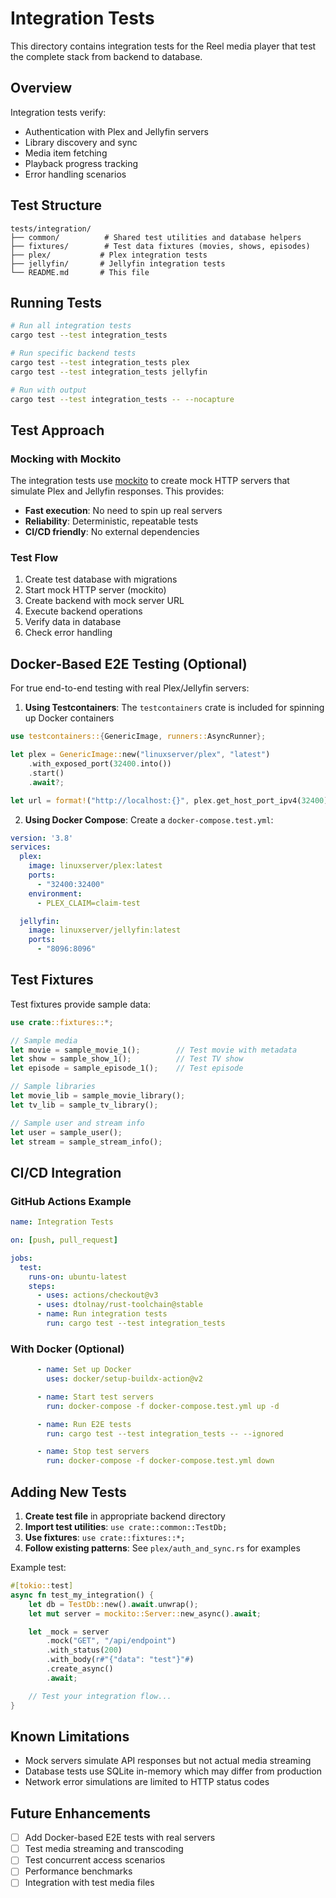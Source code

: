 # Integration Tests

This directory contains integration tests for the Reel media player that test the complete stack from backend to database.

## Overview

Integration tests verify:
- Authentication with Plex and Jellyfin servers
- Library discovery and sync
- Media item fetching
- Playback progress tracking
- Error handling scenarios

## Test Structure

```
tests/integration/
├── common/          # Shared test utilities and database helpers
├── fixtures/        # Test data fixtures (movies, shows, episodes)
├── plex/           # Plex integration tests
├── jellyfin/       # Jellyfin integration tests
└── README.md       # This file
```

## Running Tests

```bash
# Run all integration tests
cargo test --test integration_tests

# Run specific backend tests
cargo test --test integration_tests plex
cargo test --test integration_tests jellyfin

# Run with output
cargo test --test integration_tests -- --nocapture
```

## Test Approach

### Mocking with Mockito

The integration tests use [mockito](https://docs.rs/mockito) to create mock HTTP servers that simulate Plex and Jellyfin responses. This provides:

- **Fast execution**: No need to spin up real servers
- **Reliability**: Deterministic, repeatable tests
- **CI/CD friendly**: No external dependencies

### Test Flow

1. Create test database with migrations
2. Start mock HTTP server (mockito)
3. Create backend with mock server URL
4. Execute backend operations
5. Verify data in database
6. Check error handling

## Docker-Based E2E Testing (Optional)

For true end-to-end testing with real Plex/Jellyfin servers:

1. **Using Testcontainers**: The `testcontainers` crate is included for spinning up Docker containers

```rust
use testcontainers::{GenericImage, runners::AsyncRunner};

let plex = GenericImage::new("linuxserver/plex", "latest")
    .with_exposed_port(32400.into())
    .start()
    .await?;

let url = format!("http://localhost:{}", plex.get_host_port_ipv4(32400).await?);
```

2. **Using Docker Compose**: Create a `docker-compose.test.yml`:

```yaml
version: '3.8'
services:
  plex:
    image: linuxserver/plex:latest
    ports:
      - "32400:32400"
    environment:
      - PLEX_CLAIM=claim-test

  jellyfin:
    image: linuxserver/jellyfin:latest
    ports:
      - "8096:8096"
```

## Test Fixtures

Test fixtures provide sample data:

```rust
use crate::fixtures::*;

// Sample media
let movie = sample_movie_1();        // Test movie with metadata
let show = sample_show_1();          // Test TV show
let episode = sample_episode_1();    // Test episode

// Sample libraries
let movie_lib = sample_movie_library();
let tv_lib = sample_tv_library();

// Sample user and stream info
let user = sample_user();
let stream = sample_stream_info();
```

## CI/CD Integration

### GitHub Actions Example

```yaml
name: Integration Tests

on: [push, pull_request]

jobs:
  test:
    runs-on: ubuntu-latest
    steps:
      - uses: actions/checkout@v3
      - uses: dtolnay/rust-toolchain@stable
      - name: Run integration tests
        run: cargo test --test integration_tests
```

### With Docker (Optional)

```yaml
      - name: Set up Docker
        uses: docker/setup-buildx-action@v2

      - name: Start test servers
        run: docker-compose -f docker-compose.test.yml up -d

      - name: Run E2E tests
        run: cargo test --test integration_tests -- --ignored

      - name: Stop test servers
        run: docker-compose -f docker-compose.test.yml down
```

## Adding New Tests

1. **Create test file** in appropriate backend directory
2. **Import test utilities**: `use crate::common::TestDb;`
3. **Use fixtures**: `use crate::fixtures::*;`
4. **Follow existing patterns**: See `plex/auth_and_sync.rs` for examples

Example test:

```rust
#[tokio::test]
async fn test_my_integration() {
    let db = TestDb::new().await.unwrap();
    let mut server = mockito::Server::new_async().await;

    let _mock = server
        .mock("GET", "/api/endpoint")
        .with_status(200)
        .with_body(r#"{"data": "test"}"#)
        .create_async()
        .await;

    // Test your integration flow...
}
```

## Known Limitations

- Mock servers simulate API responses but not actual media streaming
- Database tests use SQLite in-memory which may differ from production
- Network error simulations are limited to HTTP status codes

## Future Enhancements

- [ ] Add Docker-based E2E tests with real servers
- [ ] Test media streaming and transcoding
- [ ] Test concurrent access scenarios
- [ ] Performance benchmarks
- [ ] Integration with test media files
